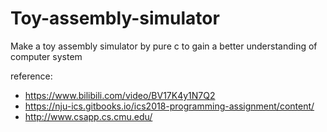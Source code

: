 # Toy-assembly-simulator
Make a toy assembly simulator by pure c to gain a better understanding of computer system 

reference: 
* https://www.bilibili.com/video/BV17K4y1N7Q2
* https://nju-ics.gitbooks.io/ics2018-programming-assignment/content/
* http://www.csapp.cs.cmu.edu/
